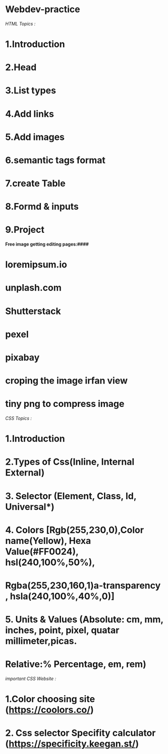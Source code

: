 # Webdev-practice

###### HTML Topics : #######

# 1.Introduction
# 2.Head
# 3.List types
# 4.Add links
# 5.Add images
# 6.semantic tags format
# 7.create Table
# 8.Formd & inputs
# 9.Project

#### Free image getting editing pages:####

# loremipsum.io
# unplash.com
# Shutterstack
# pexel
# pixabay
# croping the image irfan view
# tiny png to compress image

######   CSS Topics :  ########

# 1.Introduction
# 2.Types of Css(Inline, Internal External)
# 3. Selector (Element, Class, Id, Universal*)
# 4. Colors [Rgb(255,230,0),Color name(Yellow), Hexa Value(#FF0024), hsl(240,100%,50%), 
#     Rgba(255,230,160,1)a-transparency , hsla(240,100%,40%,0)]
# 5. Units & Values (Absolute: cm, mm, inches, point, pixel, quatar millimeter,picas. 
#                    Relative:% Percentage, em, rem)




######  important CSS Website : ###########

# 1.Color choosing site (https://coolors.co/)
# 2. Css selector Specifity calculator (https://specificity.keegan.st/)